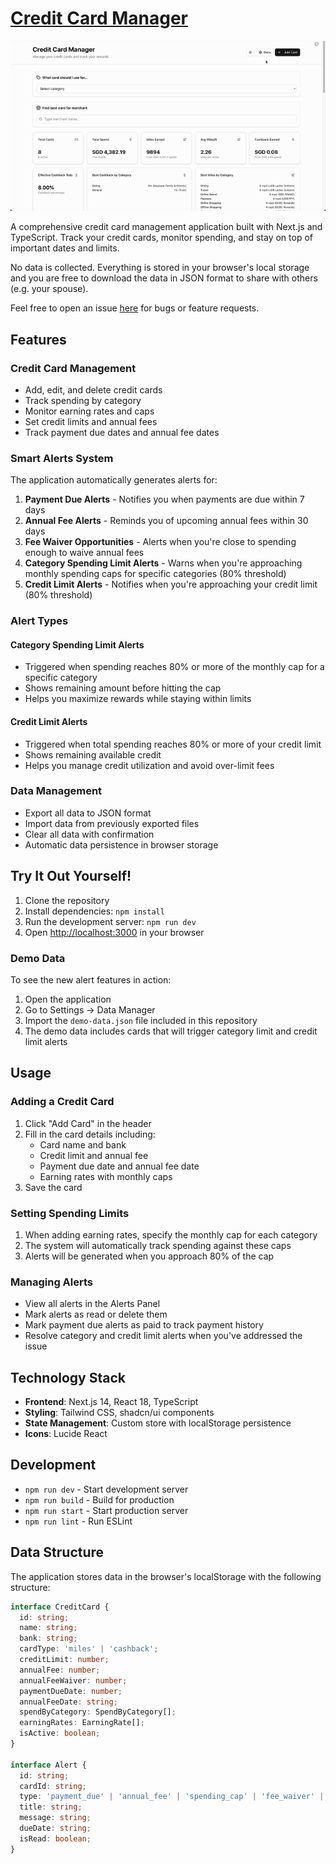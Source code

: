 # [Credit Card Manager](https://cardmanager.davidcjw.com/)

<p align="center">
  <img src="/public/card-manager.gif" alt="Credit Card Manager Demo" width="700" />
</p>

A comprehensive credit card management application built with Next.js and TypeScript. Track your credit cards, monitor spending, and stay on top of important dates and limits.

No data is collected. Everything is stored in your browser's local storage and you are free to download the data in JSON format to share with others (e.g. your spouse).

Feel free to open an issue [here](https://github.com/davidcjw/card-manager/issues) for bugs or feature requests.

## Features

### Credit Card Management
- Add, edit, and delete credit cards
- Track spending by category
- Monitor earning rates and caps
- Set credit limits and annual fees
- Track payment due dates and annual fee dates

### Smart Alerts System
The application automatically generates alerts for:

1. **Payment Due Alerts** - Notifies you when payments are due within 7 days
2. **Annual Fee Alerts** - Reminds you of upcoming annual fees within 30 days
3. **Fee Waiver Opportunities** - Alerts when you're close to spending enough to waive annual fees
4. **Category Spending Limit Alerts** - Warns when you're approaching monthly spending caps for specific categories (80% threshold)
5. **Credit Limit Alerts** - Notifies when you're approaching your credit limit (80% threshold)

### Alert Types

#### Category Spending Limit Alerts
- Triggered when spending reaches 80% or more of the monthly cap for a specific category
- Shows remaining amount before hitting the cap
- Helps you maximize rewards while staying within limits

#### Credit Limit Alerts
- Triggered when total spending reaches 80% or more of your credit limit
- Shows remaining available credit
- Helps you manage credit utilization and avoid over-limit fees

### Data Management
- Export all data to JSON format
- Import data from previously exported files
- Clear all data with confirmation
- Automatic data persistence in browser storage

## Try It Out Yourself!

1. Clone the repository
2. Install dependencies: `npm install`
3. Run the development server: `npm run dev`
4. Open [http://localhost:3000](http://localhost:3000) in your browser

### Demo Data
To see the new alert features in action:
1. Open the application
2. Go to Settings → Data Manager
3. Import the `demo-data.json` file included in this repository
4. The demo data includes cards that will trigger category limit and credit limit alerts

## Usage

### Adding a Credit Card
1. Click "Add Card" in the header
2. Fill in the card details including:
   - Card name and bank
   - Credit limit and annual fee
   - Payment due date and annual fee date
   - Earning rates with monthly caps
3. Save the card

### Setting Spending Limits
1. When adding earning rates, specify the monthly cap for each category
2. The system will automatically track spending against these caps
3. Alerts will be generated when you approach 80% of the cap

### Managing Alerts
- View all alerts in the Alerts Panel
- Mark alerts as read or delete them
- Mark payment due alerts as paid to track payment history
- Resolve category and credit limit alerts when you've addressed the issue

## Technology Stack

- **Frontend**: Next.js 14, React 18, TypeScript
- **Styling**: Tailwind CSS, shadcn/ui components
- **State Management**: Custom store with localStorage persistence
- **Icons**: Lucide React

## Development

- `npm run dev` - Start development server
- `npm run build` - Build for production
- `npm run start` - Start production server
- `npm run lint` - Run ESLint

## Data Structure

The application stores data in the browser's localStorage with the following structure:

```typescript
interface CreditCard {
  id: string;
  name: string;
  bank: string;
  cardType: 'miles' | 'cashback';
  creditLimit: number;
  annualFee: number;
  annualFeeWaiver: number;
  paymentDueDate: number;
  annualFeeDate: string;
  spendByCategory: SpendByCategory[];
  earningRates: EarningRate[];
  isActive: boolean;
}

interface Alert {
  id: string;
  cardId: string;
  type: 'payment_due' | 'annual_fee' | 'spending_cap' | 'fee_waiver' | 'category_limit' | 'credit_limit';
  title: string;
  message: string;
  dueDate: string;
  isRead: boolean;
}
```
